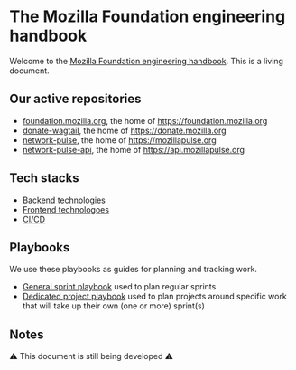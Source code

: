 # The Mozilla Foundation engineering handbook

Welcome to the [Mozilla Foundation engineering handbook](https://mozillafoundation.github.io/MoFo-Engineering-Handbook/). This is a living document.

## Our active repositories

- [foundation.mozilla.org](https://github.com/mozilla/foundation.mozilla.org), the home of https://foundation.mozilla.org
- [donate-wagtail](https://github.com/mozilla/donate-wagtail), the home of https://donate.mozilla.org
- [network-pulse](https://github.com/mozilla/network-pulse), the home of https://mozillapulse.org
- [network-pulse-api](https://github.com/mozilla/network-pulse-api), the home of https://api.mozillapulse.org

## Tech stacks

- [Backend technologies](./tech/backend.md)
- [Frontend technologoes](./tech/frontend.md)
- [CI/CD](./tech/ci-cd.md)

## Playbooks

We use these playbooks as guides for planning and tracking work.

- [General sprint playbook](./playbooks/sprints.md) used to plan regular sprints
- [Dedicated project playbook](./playbooks/projects.md) used to plan projects around specific work that will take up their own (one or more) sprint(s)

## Notes

:warning: This document is still being developed :warning: 
